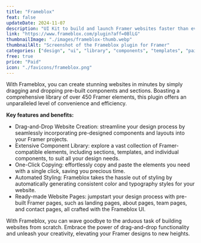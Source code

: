 ```yaml
---
title: "Frameblox"
feat: false
updateDate: 2024-11-07
description: "UI Kit to build and launch Framer websites faster than ever before."
link: "https://www.frameblox.com/plugin?aff=0BlLG"
thumbnailImage: "./images/frameblox-thumb.webp"
thumbnailAlt: "Screenshot of the Frameblox plugin for Framer"
categories: ["design", "ui", "library", "components", "templates", "paid"]
free: true
price: "Paid"
icon: "./favicons/frameblox.png"
---
```


With Frameblox, you can create stunning websites in minutes by simply dragging and dropping pre-built components and sections. Boasting a comprehensive library of over 450 Framer elements, this plugin offers an unparalleled level of convenience and efficiency.

<b>Key features and benefits:</b>

- Drag-and-Drop Website Creation: streamline your design process by seamlessly incorporating pre-designed components and layouts into your Framer projects.
- Extensive Component Library: explore a vast collection of Framer-compatible elements, including sections, templates, and individual components, to suit all your design needs.
- One-Click Copying: effortlessly copy and paste the elements you need with a single click, saving you precious time.
- Automated Styling: Frameblox takes the hassle out of styling by automatically generating consistent color and typography styles for your website.
- Ready-made Website Pages: jumpstart your design process with pre-built Framer pages, such as landing pages, about pages, team pages, and contact pages, all crafted with the Frameblox UI.

With Frameblox, you can wave goodbye to the arduous task of building websites from scratch. Embrace the power of drag-and-drop functionality and unleash your creativity, elevating your Framer designs to new heights.